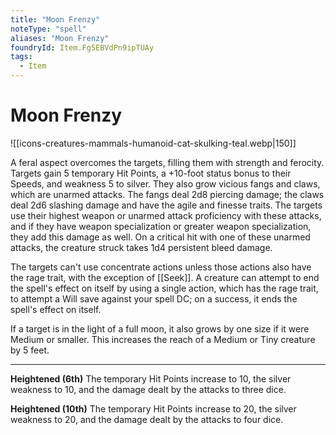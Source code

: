 ```yaml
---
title: "Moon Frenzy"
noteType: "spell"
aliases: "Moon Frenzy"
foundryId: Item.Fg5EBVdPn9ipTUAy
tags:
  - Item
---
```


# Moon Frenzy
![[icons-creatures-mammals-humanoid-cat-skulking-teal.webp|150]]

A feral aspect overcomes the targets, filling them with strength and ferocity. Targets gain 5 temporary Hit Points, a +10-foot status bonus to their Speeds, and weakness 5 to silver. They also grow vicious fangs and claws, which are unarmed attacks. The fangs deal 2d8 piercing damage; the claws deal 2d6 slashing damage and have the agile and finesse traits. The targets use their highest weapon or unarmed attack proficiency with these attacks, and if they have weapon specialization or greater weapon specialization, they add this damage as well. On a critical hit with one of these unarmed attacks, the creature struck takes 1d4 persistent bleed damage.

The targets can't use concentrate actions unless those actions also have the rage trait, with the exception of [[Seek]]. A creature can attempt to end the spell's effect on itself by using a single action, which has the rage trait, to attempt a Will save against your spell DC; on a success, it ends the spell's effect on itself.

If a target is in the light of a full moon, it also grows by one size if it were Medium or smaller. This increases the reach of a Medium or Tiny creature by 5 feet.

* * *

**Heightened (6th)** The temporary Hit Points increase to 10, the silver weakness to 10, and the damage dealt by the attacks to three dice.

**Heightened (10th)** The temporary Hit Points increase to 20, the silver weakness to 20, and the damage dealt by the attacks to four dice.
